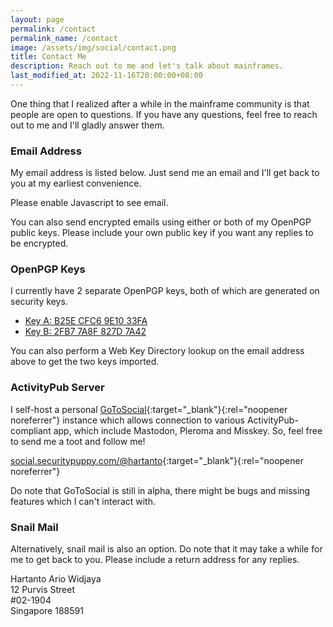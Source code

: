 ```yaml
---
layout: page
permalink: /contact
permalink_name: /contact
image: /assets/img/social/contact.png
title: Contact Me
description: Reach out to me and let's talk about mainframes.
last_modified_at: 2022-11-16T20:00:00+08:00
---
```


One thing that I realized after a while in the mainframe community is that people are open to questions. If you have any questions, feel free to reach out to me and I'll gladly answer them.

### Email Address

My email address is listed below. Just send me an email and I'll get back to you at my earliest convenience.

<a data="92CE2?E@oD64FC:EJAFAAJ]4@>" class="contact-button javascript-required">Please enable Javascript to see email.</a>

You can also send encrypted emails using either or both of my OpenPGP public keys. Please include your own public key if you want any replies to be encrypted.

### OpenPGP Keys

I currently have 2 separate OpenPGP keys, both of which are generated on security keys. 

- [Key A: B25E CFC6 9E10 33FA](https://securitypuppy.com/.well-known/openpgpkey/B25ECFC69E1033FA.pub.asc)
- [Key B: 2FB7 7A8F 827D 7A42](https://securitypuppy.com/.well-known/openpgpkey/2FB77A8F827D7A42.pub.asc)

You can also perform a Web Key Directory lookup on the email address above to get the two keys imported.

### ActivityPub Server

I self-host a personal [GoToSocial](https://github.com/superseriousbusiness/gotosocial){:target="_blank"}{:rel="noopener noreferrer"} instance which allows connection to various ActivityPub-compliant app, which include Mastodon, Pleroma and Misskey. So, feel free to send me a toot and follow me!

[social.securitypuppy.com/@hartanto](https://social.securitypuppy.com/@hartanto){:target="_blank"}{:rel="noopener noreferrer"}

Do note that GoToSocial is still in alpha, there might be bugs and missing features which I can't interact with.

### Snail Mail

Alternatively, snail mail is also an option. Do note that it may take a while for me to get back to you. Please include a return address for any replies.

Hartanto Ario Widjaya<br>12 Purvis Street<br>#02-1904<br>Singapore 188591

<script src="{{ '/assets/js/email.min.js' | absolute_url }}"></script>